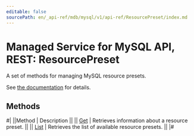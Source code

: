 ```yaml
---
editable: false
sourcePath: en/_api-ref/mdb/mysql/v1/api-ref/ResourcePreset/index.md
---
```


# Managed Service for MySQL API, REST: ResourcePreset

A set of methods for managing MySQL resource presets.

See [the documentation](/docs/managed-mysql/concepts/instance-types) for details.

## Methods

#|
||Method | Description ||
|| [Get](get.md) | Retrieves information about a resource preset. ||
|| [List](list.md) | Retrieves the list of available resource presets. ||
|#